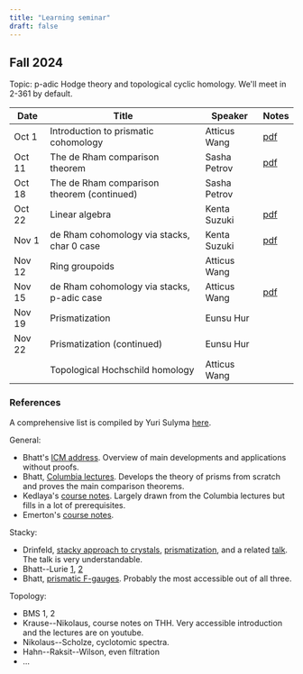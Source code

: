```yaml
---
title: "Learning seminar"
draft: false
---
```


## Fall 2024

Topic: p-adic Hodge theory and topological cyclic homology. We'll meet in 2-361 by default.

| Date | Title | Speaker | Notes | 
|  ---   | ---   |  ---    | ---  |
| Oct 1 | Introduction to prismatic cohomology | Atticus Wang | [pdf](/website/PrismIntro.pdf) |
| Oct 11 | The de Rham comparison theorem | Sasha Petrov | [pdf](/website/derham_comparison.pdf) |
| Oct 18 | The de Rham comparison theorem (continued) | Sasha Petrov | |
| Oct 22 | Linear algebra | Kenta Suzuki | [pdf](/website/Kenta1.pdf) |
| Nov 1 | de Rham cohomology via stacks, char 0 case | Kenta Suzuki | [pdf](/website/Kenta2.pdf) |
| Nov 12 | Ring groupoids | Atticus Wang | |
| Nov 15 | de Rham cohomology via stacks, p-adic case | Atticus Wang | [pdf](/website/drstk2.pdf) |
| Nov 19 | Prismatization | Eunsu Hur | |
| Nov 22 | Prismatization (continued) | Eunsu Hur | |
| | Topological Hochschild homology | Atticus Wang| |

### References

A comprehensive list is compiled by Yuri Sulyma [here](https://ysulyma.github.io/prismatic).

General:
- Bhatt's [ICM address](https://arxiv.org/abs/2112.12010v1). Overview of main developments and applications without proofs.
- Bhatt, [Columbia lectures](https://www.math.ias.edu/~bhatt/teaching/prismatic-columbia/). Develops the theory of prisms from scratch and proves the main comparison theorems.
- Kedlaya's [course notes](https://kskedlaya.org/prismatic/prismatic.html). Largely drawn from the Columbia lectures but fills in a lot of prerequisites.
- Emerton's [course notes](https://math.uchicago.edu/~emerton/prismatic/prismatic.html).

Stacky:
- Drinfeld, [stacky approach to crystals](https://arxiv.org/abs/1810.11853), [prismatization](https://arxiv.org/abs/2005.04746), and a related [talk](https://www.youtube.com/watch?v=3wCk3qsFWLA). The talk is very understandable. 
- Bhatt--Lurie [1](https://arxiv.org/abs/2201.06120), [2](https://arxiv.org/abs/2201.06124)
- Bhatt, [prismatic F-gauges](https://www.math.ias.edu/~bhatt/teaching/mat549f22/lectures.pdf). Probably the most accessible out of all three.

Topology:
- BMS 1, 2
- Krause--Nikolaus, course notes on THH. Very accessible introduction and the lectures are on youtube.
- Nikolaus--Scholze, cyclotomic spectra.
- Hahn--Raksit--Wilson, even filtration
- ...